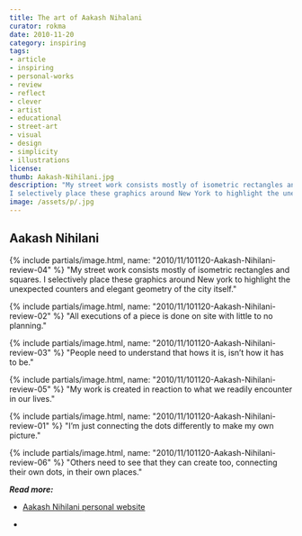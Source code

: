 ```yaml
---
title: The art of Aakash Nihalani
curator: rokma
date: 2010-11-20
category: inspiring
tags:
- article
- inspiring
- personal-works
- review
- reflect
- clever
- artist
- educational
- street-art
- visual
- design
- simplicity
- illustrations
license:
thumb: Aakash-Nihilani.jpg
description: "My street work consists mostly of isometric rectangles and squares.
I selectively place these graphics around New York to highlight the unexpected counters and elegant geometry of the city itself."
image: /assets/p/.jpg
---
```

## Aakash Nihilani

{% include partials/image.html, name: "2010/11/101120-Aakash-Nihilani-review-04" %}
"My street work consists mostly of isometric rectangles and squares.
I selectively place these graphics around New york to highlight the unexpected counters and elegant geometry of the city itself."

{% include partials/image.html, name: "2010/11/101120-Aakash-Nihilani-review-02" %}
"All executions of a piece is done on site with little to no planning."

{% include partials/image.html, name: "2010/11/101120-Aakash-Nihilani-review-03" %}
"People need to understand that hows it is, isn&rsquo;t how it has to be."

{% include partials/image.html, name: "2010/11/101120-Aakash-Nihilani-review-05" %}
"My work is created in reaction to what we readily encounter in our lives."

{% include partials/image.html, name: "2010/11/101120-Aakash-Nihilani-review-01" %}
"I&rsquo;m just connecting the dots differently to make my own picture."

{% include partials/image.html, name: "2010/11/101120-Aakash-Nihilani-review-06" %}
"Others need to see that they can create too, connecting their own dots, in their own places."



_**Read more:**_

- <a   href="http://aakashnihalani.com/">Aakash Nihilani personal website</a>

- &nbsp;
